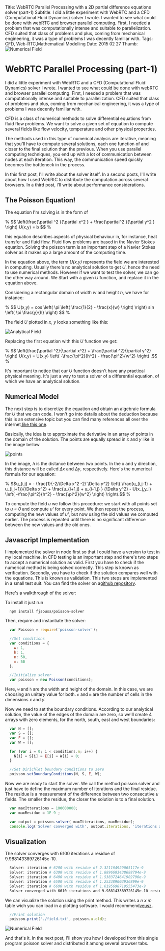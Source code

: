 Title: WebRTC Parallel Processing with a 2D partial difference equations solver (part-1)
Subtitle: I did a little experiment with WebRTC and a CFD (Computational Fluid Dynamics) solver I wrote. I wanted to see what could be done with webRTC and browser parallel computing. First, I needed a problem that was computationally intense and suitable to parallelization. CFD suited that class of problems and plus, coming from mechanical engineering, it was a type of problems I was decently familiar with.
Tags: CFD, Web-RTC,Mathematical Modelling
Date: 2015 02 27
Thumb: <img alt="Numerical Field" src="assets/img/webrtc/numerical.png" title="Numerical">

# WebRTC Parallel Processing (part-1)

I did a little experiment with WebRTC and a CFD (Computational Fluid Dynamics) solver I wrote.
I wanted to see what could be done with webRTC and browser parallel computing. First, I needed a problem that was
computationally intense and suitable to parallelization. CFD suited that class of problems and plus, coming from
mechanical engineering, it was a type of problems I was decently familiar with.

CFD is a class of numerical methods to solve differential equations from fluid flow problems. We want to solve
a given set of equation to compute several fields like flow velocity, temperature and other physical properties.

The methods used in this type of numerical analysis are iterative, meaning that you'll have to compute several solutions, each one
function of and closer to the final solution than the previous. When you use parallel computing techniques, you end up with a
lot of communication between nodes at each iteration. This way, the communication speed quickly becomes the bottleneck in the process.

In this first post, I'll write about the solver itself.  In a second posts, I'll write about how I used WebRtC to distribute
the computation across several browsers. In a third post, I'll write about performance considerations.

## The Poisson Equation!

The equation I'm solving is in the form of

<div class="equation"> % $$ \left(\frac{\partial ^2 }{\partial x^2 } + \frac{\partial^2 }{\partial y^2 } \right) U(x,y) = b $$ %
</div>

this equation describes aspects of physical behaviour in, for instance, heat transfer and fluid flow. Fluid flow problems
are based in the Navier Stokes equation. Solving the poisson term is an important step of a Navier Stokes solver as it
 makes up a large amount of the computing time.

In the equation above, the term *U(x,y)* represents the field we are interested in computing. Usually there's no
analytical solution to get *U*, hence the need to use numerical methods. However
if we want to test the solver, we can go the other way around.
We Start with a given *U* function,  and replace it in the equation above.

Considering a rectangular domain of width *w* and height *h*,
we have for instance:

<div class="equation"> % $$ U(x,y) = cos \left( \pi \left( \frac{1}{2} - \frac{x}{w} \right) \right) sin \left( \pi \frac{y}{h} \right) $$ %
</div>

The field *U* plotted in *x*, *y* looks something like this:

![Analytical Field](assets/img/webrtc/analitical.png "Analytical Field")

Replacing the first equation with this *U* function we get:

<div class"equation">
% $$ \left(\frac{\partial ^2}{\partial x^2} + \frac{\partial ^2}{\partial y^2} \right) U(x,y) = U(x,y) \left( -\frac{\pi^2}{h^2} - \frac{\pi^2}{w^2}  \right) .$$ %

It's important to notice that our *U* function doesn't have any practical physical meaning.
It's just a way to test a solver of a differential equation, of which we have an analytical solution.


## Numerical Model

The next step is to discretize the equation
and obtain an algebraic formula for *U* that we can code.
I won't go into details about the deduction because this is an extensive topic but you can
find many references all over the internet,[like this one](http://www.ece.utah.edu/~ece6340/LECTURES/Feb1/Nagel%202012%20-%20Solving%20the%20Generalized%20Poisson%20Equation%20using%20FDM.pdf).

Basically, the idea is to approximate the derivative in an array of points in the domain of the solution. The points are equally spread
in *x* and *y* like in the image bellow

![points](assets/img/webrtc/domain.png "Points")

In the image, *h* is the distance between two points. In the x and y direction, this distance will be called *Δx* and *Δy*, respectively.
Here's the numerical formula for our equation:

<div class="equation">
% $$u_{i,j} = - \frac{1}{-2/\Delta x^2 -2/ \Delta y^2} \left( \frac{u_{i,j-1} + u_{i,j+1}}{\Delta x^2} + \frac{u_{i+1,j} + u_{i-1,j} } {\Delta y^2} - U(x_j,y_i) \left( -\frac{\pi^2}{h^2} - \frac{\pi^2}{w^2}  \right) \right).$$ %
<div>

To compute the field *u* we follow this procedure: we start with all points set to *u = 0* and compute *u'* for every point.
We then repeat the process, computing the new values of *u'*, but now using the old values we computed earlier.
The process is repeated until there is no significant difference between the new values and the old ones.

## Javascript Implementation

I implemented the solver in node first so that I could have a version to test in my local machine.
In CFD testing is an important step and there's two steps to accept a numerical solution as valid.
First you have to check if the numerical method is being solved correctly. This step is known as verification.
Secondly, you have to check if the solution compares well with the
equations. This is known as validation. This two steps are implemented in a small test suit. You can find the solver
on a[github repository](//github.com/fjsousa/poisson-solver).

Here's a walkthrough of the solver:

To install it just run


```
  npm install fjsousa/poisson-solver
```

Then, require and instantiate the solver:

```Javascript
  var Poisson = require('poisson-solver');

  //Set conditions
  var conditions = {
    w: 1,
    h: 1,
    n: 50,
    m: 50
  };

  //Initialize solver
  var poisson = new Poisson(conditions);

```

Here, `w` and `h` are the width and height of the domain. In this case, we are choosing an unitary value for both. `n` and `m` are
the number of cells in the dimensions *x* and *y*.

Now we need to set the boundary conditions. According to our analytical solution, the value of the edges of the domain are zero,
so we'll create 4 arrays with zero elements, for the north, south, east and west boundaries:

```Javascript
  var N = [];
  var S = [];
  var E = [];
  var W = [];

  for (var i = 0; i < conditions.n; i++) {
    N[i] = S[i] = E[i] = W[i] = 0;
  }

  //Set Dirichlet boundary conditions to zero
  poisson.setBoundaryConditions(N, S, E, W);

```

Now we are ready to start the solver. We call the method poisson.solver and just have to define the maximum number of iterations and the final
residue. The residue is a measurement of the difference between two consecutive *u* fields. The smaller the residue,
the closer the solution is to a final solution.

```Javascript
  var maxItterations = 100000000;
  var maxResidue = 1E-9 ;

  var output = poisson.solver( maxItterations, maxResidue);
  console.log('Solver converged with', output.iterations, 'iterations and', output.residue, 'residue.');
```

## Visualization

The solver converges with 6100 iterations a residue of 9.988143389726145e-10.

```bash
  Solver: iteration # 6200 with residue of 2.321164929065117e-9
  Solver: iteration # 6300 with residue of 1.8896603438688794e-9
  Solver: iteration # 6400 with residue of 1.5383724641902796e-9
  Solver: iteration # 6500 with residue of 1.252389003936899e-9
  Solver: iteration # 6600 with residue of 1.0195698719555473e-9
  Solver converged with 6610 iterations and 9.988143389726145e-10 residue.
```

We can visualize the solution using the print method. This writes a *n x m* table wich you can load in a plotting software.
I would recommend[veusz](http://home.gna.org/veusz/).

```Javascript
  //Print solution
  poisson.print('./field.txt', poisson.u.old);
```

![Numerical Field](assets/img/webrtc/numerical.png "Numerical")

And that's it. In the next post, I'll show you how I developed from this single program poisson solver and distributed it among several browser tabs.
